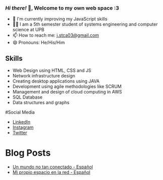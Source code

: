 ### *Hi there!* 👋, Welcome to my own web space :3

- 🌱 I'm currently improving my JavaScript skills
- 👨‍🎓 I am a 5th semester student of systems engineering and computer science at UPB
- 📫 How to reach me: j.stca03@gmail.com
- 😄 Pronouns: He/His/Him

## Skills
- Web Design using HTML, CSS and JS
- Network infrastructure design
- Creating desktop applications using JAVA
- Development using agile methodologies like SCRUM
- Management and design of cloud computing in AWS
- SQL Database
- Data structures and graphs

#Social Media
- [LinkedIn](https://www.linkedin.com/in/leonstyven/)
- [Instagram](https://www.instagram.com/leon._.styven/?hl=es-la)
- [Twitter](https://twitter.com/leon_styven)

# Blog Posts

* [Un mundo no tan conectado - Español](https://leonstyven.blogspot.com/2021/07/una-tierra-no-tan-conectada.html)
* [Mi propio espacio en la red - Español](https://leonstyven.blogspot.com/2021/05/mi-propio-espacio-en-la-red.html)
